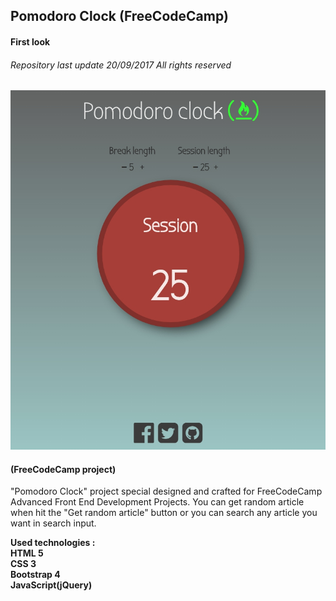 ## Pomodoro Clock (FreeCodeCamp)
#### First look
###### Repository last update 20/09/2017 All rights reserved

![pomodoro clock](https://raw.githubusercontent.com/serg-gavel/PomodoroClock/master/pomodoro-clock.jpg)

#### (FreeCodeCamp project)

"Pomodoro Clock" project special designed and crafted for FreeCodeCamp Advanced Front End Development Projects. You can get random article when hit the "Get random article" button or you can search any article you want in search input.


__Used technologies :__  
**HTML 5**  
**CSS 3**  
**Bootstrap 4**  
**JavaScript(jQuery)**  
